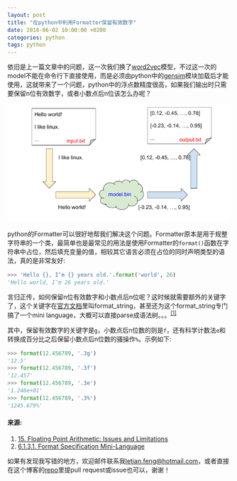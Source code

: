 ```yaml
---
layout: post
title: "在python中利用Formatter保留有效数字"
date: 2018-06-02 10:00:00 +0200
categories: python
tags: python
---
```


依旧是上一篇文章中的问题，这一次我们换了[word2vec](https://code.google.com/archive/p/word2vec/)模型，不过这一次的model不能在命令行下直接使用，而是必须由python中的[gensim](https://radimrehurek.com/gensim/models/word2vec.html)模块加载后才能使用，这就带来了一个问题，python中的浮点数精度很高，如果我们输出时只需要保留n位有效数字，或者小数点后n位该怎么办呢？

![sent2vec](https://raw.githubusercontent.com/LetianFeng/letianfeng.github.io/master/images/linux_redirection_1.png)

python的Formatter可以很好地帮我们解决这个问题。Formatter原本是用于规整字符串的一个类，最简单也是最常见的用法是使用Formatter的`format()`函数在字符串中占位，然后填充变量的值，相较其它语言必须在占位的同时声明类型的语法，真的是非常友好:

```python
>>> 'Hello {}, I‘m {} years old.'.format('world', 26)
'Hello world, I‘m 26 years old.'
```

言归正传，如何保留n位有效数字和小数点后n位呢？这时候就需要额外的关键字了，这个关键字在[官方文档](https://docs.python.org/3.6/library/string.html)里叫format_string，甚至还为这个format_string专门搞了一个mini language，大概可以直接parse成语法树。。。<sup>[[1]](https://docs.python.org/3.6/library/string.html#format-specification-mini-language)</sup>

其中，保留有效数字的关键字是`g`，小数点后n位数的则是`f`，还有科学计数法`e`和转换成百分比之后保留小数点后n位数的骚操作`%`。示例如下:

```python
>>> format(12.456789, '.3g')
'12.5'
>>> format(12.456789, '.3f')
'12.457'
>>> format(12.456789, '.3e')
'1.246e+01'
>>> format(12.456789, '.3%')
'1245.679%'
```

#### **来源:**

1. [15. Floating Point Arithmetic: Issues and Limitations](https://docs.python.org/3/tutorial/floatingpoint.html)
2. [6.1.3.1. Format Specification Mini-Language](https://docs.python.org/3.6/library/string.html#format-specification-mini-language)

如果有发现我写错的地方，欢迎邮件联系我<letian.feng@hotmail.com>，或者直接在这个博客的[repo](https://github.com/LetianFeng/letianfeng.github.io)里提pull request或issue也可以，谢谢！

